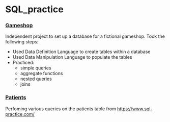 # SQL_practice

### [Gameshop](https://github.com/lisatitshall/SQL_practice/blob/d1b884b38d5e7c5959e0fd1270c39421d5c00368/gameshop%20project.sql) 

Independent project to set up a database for a fictional gameshop. Took the following steps:
- Used Data Definition Language to create tables within a database
- Used Data Manipulation Language to populate the tables
- Practiced:
  - simple queries
  - aggregate functions
  - nested queries
  - joins

### [Patients](https://github.com/lisatitshall/SQL_practice/blob/main/patients.sql) 

Perfoming various queries on the patients table from https://www.sql-practice.com/
